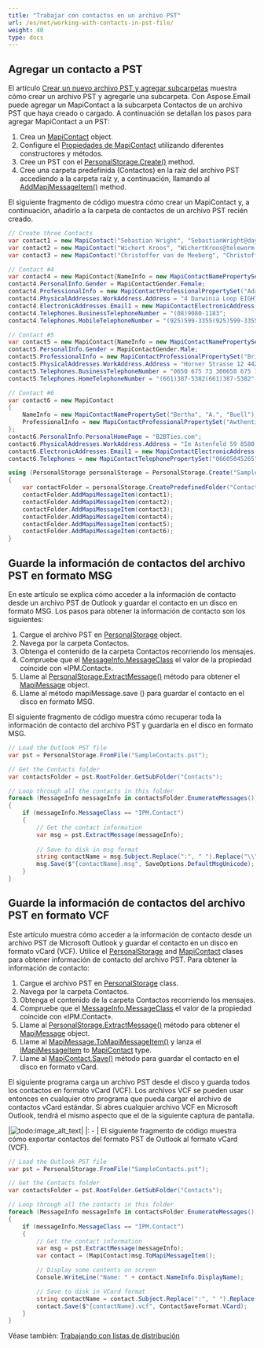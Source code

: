 ```yaml
---
title: "Trabajar con contactos en un archivo PST"
url: /es/net/working-with-contacts-in-pst-file/
weight: 40
type: docs
---
```



## **Agregar un contacto a PST**

El artículo [Crear un nuevo archivo PST y agregar subcarpetas](https://docs.aspose.com/email/es/net/create-new-pst-add-sub-folders-and-messages/#creating-a-new-pst-file-and-add-subfolders) muestra cómo crear un archivo PST y agregarle una subcarpeta. Con Aspose.Email puede agregar un MapiContact a la subcarpeta Contactos de un archivo PST que haya creado o cargado. A continuación se detallan los pasos para agregar MapiContact a un PST:

1. Crea un [MapiContact](https://reference.aspose.com/email/net/aspose.email.mapi/mapicontact/) object.
2. Configure el [Propiedades de MapiContact](https://reference.aspose.com/email/net/aspose.email.mapi/mapicontact/) utilizando diferentes constructores y métodos.
3. Cree un PST con el [PersonalStorage.Create()](https://reference.aspose.com/email/net/aspose.email.storage.pst/personalstorage/create/#create/) method.
4. Cree una carpeta predefinida (Contactos) en la raíz del archivo PST accediendo a la carpeta raíz y, a continuación, llamando al [AddMapiMessageItem()](https://reference.aspose.com/email/net/aspose.email.storage.pst/folderinfo/addmapimessageitem/#addmapimessageitem) method.

El siguiente fragmento de código muestra cómo crear un MapiContact y, a continuación, añadirlo a la carpeta de contactos de un archivo PST recién creado.

```csharp
// Create three Contacts
var contact1 = new MapiContact("Sebastian Wright", "SebastianWright@dayrep.com");
var contact2 = new MapiContact("Wichert Kroos", "WichertKroos@teleworm.us", "Grade A Investment");
var contact3 = new MapiContact("Christoffer van de Meeberg", "ChristoffervandeMeeberg@teleworm.us", "Krauses Sofa Factory", "046-630-4614046-630-4614");

// Contact #4
var contact4 = new MapiContact{NameInfo = new MapiContactNamePropertySet("Margaret", "J.", "Tolle")};
contact4.PersonalInfo.Gender = MapiContactGender.Female;
contact4.ProfessionalInfo = new MapiContactProfessionalPropertySet("Adaptaz", "Recording engineer");
contact4.PhysicalAddresses.WorkAddress.Address = "4 Darwinia Loop EIGHTY MILE BEACH WA 6725";
contact4.ElectronicAddresses.Email1 = new MapiContactElectronicAddress("Hisen1988", "SMTP", "MargaretJTolle@dayrep.com");
contact4.Telephones.BusinessTelephoneNumber = "(08)9080-1183";
contact4.Telephones.MobileTelephoneNumber = "(925)599-3355(925)599-3355";

// Contact #5
var contact5 = new MapiContact{NameInfo = new MapiContactNamePropertySet("Matthew", "R.", "Wilcox")};
contact5.PersonalInfo.Gender = MapiContactGender.Male;
contact5.ProfessionalInfo = new MapiContactProfessionalPropertySet("Briazz", "Psychiatric aide");
contact5.PhysicalAddresses.WorkAddress.Address = "Horner Strasse 12 4421 SAASS";
contact5.Telephones.BusinessTelephoneNumber = "0650 675 73 300650 675 73 30";
contact5.Telephones.HomeTelephoneNumber = "(661)387-5382(661)387-5382";

// Contact #6
var contact6 = new MapiContact
{
    NameInfo = new MapiContactNamePropertySet("Bertha", "A.", "Buell"),
    ProfessionalInfo = new MapiContactProfessionalPropertySet("Awthentikz", "Social work assistant")
};
contact6.PersonalInfo.PersonalHomePage = "B2BTies.com";
contact6.PhysicalAddresses.WorkAddress.Address = "Im Astenfeld 59 8580 EDELSCHROTT";
contact6.ElectronicAddresses.Email1 = new MapiContactElectronicAddress("Experwas", "SMTP", "BerthaABuell@armyspy.com");
contact6.Telephones = new MapiContactTelephonePropertySet("06605045265");

using (PersonalStorage personalStorage = PersonalStorage.Create("SampleContacts_out.pst", FileFormatVersion.Unicode))
{
    var contactFolder = personalStorage.CreatePredefinedFolder("Contacts", StandardIpmFolder.Contacts);
    contactFolder.AddMapiMessageItem(contact1);
    contactFolder.AddMapiMessageItem(contact2);
    contactFolder.AddMapiMessageItem(contact3);
    contactFolder.AddMapiMessageItem(contact4);
    contactFolder.AddMapiMessageItem(contact5);
    contactFolder.AddMapiMessageItem(contact6);
}
```

## **Guarde la información de contactos del archivo PST en formato MSG**

En este artículo se explica cómo acceder a la información de contacto desde un archivo PST de Outlook y guardar el contacto en un disco en formato MSG. Los pasos para obtener la información de contacto son los siguientes:

1. Cargue el archivo PST en [PersonalStorage](https://reference.aspose.com/email/net/aspose.email.storage.pst/personalstorage/) object.
1. Navega por la carpeta Contactos.
1. Obtenga el contenido de la carpeta Contactos recorriendo los mensajes.
1. Compruebe que el [MessageInfo.MessageClass](https://reference.aspose.com/email/net/aspose.email.storage.pst/messageinfo/messageclass/) el valor de la propiedad coincide con «IPM.Contact».
1. Llame al [PersonalStorage.ExtractMessage()](https://reference.aspose.com/email/net/aspose.email.storage.pst/personalstorage/extractmessage/#extractmessage/) método para obtener el [MapiMessage](https://reference.aspose.com/email/net/aspose.email.mapi/mapimessage/) object.
1. Llame al método mapiMessage.save () para guardar el contacto en el disco en formato MSG.

El siguiente fragmento de código muestra cómo recuperar toda la información de contacto del archivo PST y guardarla en el disco en formato MSG.

```csharp
// Load the Outlook PST file
var pst = PersonalStorage.FromFile("SampleContacts.pst");

// Get the Contacts folder
var contactsFolder = pst.RootFolder.GetSubFolder("Contacts");

// Loop through all the contacts in this folder
foreach (MessageInfo messageInfo in contactsFolder.EnumerateMessages())
{
    if (messageInfo.MessageClass == "IPM.Contact")
    {
        // Get the contact information
        var msg = pst.ExtractMessage(messageInfo);
       
        // Save to disk in msg format
        string contactName = msg.Subject.Replace(":", " ").Replace("\\", " ").Replace("?", " ").Replace("/", " ");
        msg.Save($"{contactName}.msg", SaveOptions.DefaultMsgUnicode);
    }
}
```

## **Guarde la información de contactos del archivo PST en formato VCF**

Este artículo muestra cómo acceder a la información de contacto desde un archivo PST de Microsoft Outlook y guardar el contacto en un disco en formato vCard (VCF). Utilice el [PersonalStorage](https://reference.aspose.com/email/net/aspose.email.storage.pst/personalstorage/) and [MapiContact](https://reference.aspose.com/email/net/aspose.email.mapi/mapicontact/) clases para obtener información de contacto del archivo PST. Para obtener la información de contacto:

1. Cargue el archivo PST en [PersonalStorage](https://reference.aspose.com/email/net/aspose.email.storage.pst/personalstorage/) class.
1. Navega por la carpeta Contactos.
1. Obtenga el contenido de la carpeta Contactos recorriendo los mensajes.
1. Compruebe que el [MessageInfo.MessageClass](https://reference.aspose.com/email/net/aspose.email.storage.pst/messageinfo/messageclass/) el valor de la propiedad coincide con «IPM.Contact».
1. Llame al [PersonalStorage.ExtractMessage()](https://reference.aspose.com/email/net/aspose.email.storage.pst/personalstorage/extractmessage/#extractmessage/) método para obtener el [MapiMessage](https://reference.aspose.com/email/net/aspose.email.mapi/mapimessage/) object.
1. Llame al [MapiMessage.ToMapiMessageItem()](https://reference.aspose.com/email/net/aspose.email.mapi/mapimessage/tomapimessageitem/) y lanza el [IMapiMessageItem](https://reference.aspose.com/email/net/aspose.email.mapi/imapimessageitem/) to [MapiContact](https://reference.aspose.com/email/net/aspose.email.mapi/mapicontact/) type.
1. Llame al [MapiContact.Save()](https://reference.aspose.com/email/net/aspose.email.mapi/mapicontact/save/#save_1) método para guardar el contacto en el disco en formato vCard.

El siguiente programa carga un archivo PST desde el disco y guarda todos los contactos en formato vCard (VCF). Los archivos VCF se pueden usar entonces en cualquier otro programa que pueda cargar el archivo de contactos vCard estándar. Si abres cualquier archivo VCF en Microsoft Outlook, tendrá el mismo aspecto que el de la siguiente captura de pantalla.

|![todo:image_alt_text](working-with-contacts-in-pst-file_1.png)|
|: - |
El siguiente fragmento de código muestra cómo exportar contactos del formato PST de Outlook al formato vCard (VCF).

```csharp
// Load the Outlook PST file
var pst = PersonalStorage.FromFile("SampleContacts.pst");

// Get the Contacts folder
var contactsFolder = pst.RootFolder.GetSubFolder("Contacts");

// Loop through all the contacts in this folder
foreach (MessageInfo messageInfo in contactsFolder.EnumerateMessages())
{
    if (messageInfo.MessageClass == "IPM.Contact")
    {
        // Get the contact information
        var msg = pst.ExtractMessage(messageInfo);
        var contact = (MapiContact)msg.ToMapiMessageItem();

        // Display some contents on screen
        Console.WriteLine("Name: " + contact.NameInfo.DisplayName);

        // Save to disk in VCard format
        string contactName = contact.Subject.Replace(":", " ").Replace("\\", " ").Replace("?", " ").Replace("/", " ");
        contact.Save($"{contactName}.vcf", ContactSaveFormat.VCard);
    }
}
```

Véase también: [Trabajando con listas de distribución](/email//net/working-with-distribution-lists-in-pst/)
